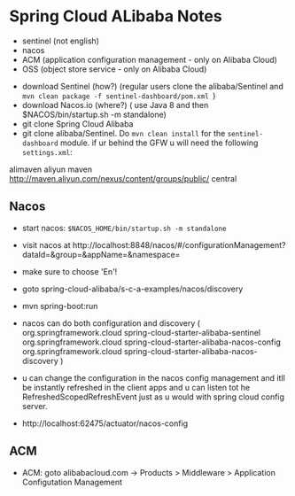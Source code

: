 # Spring Cloud ALibaba Notes

<!-- goals -->
<!-- - rocketmq (next version)  -->
- sentinel (not english)
- nacos 
- ACM (application configuration management - only on Alibaba Cloud)
- OSS (object store service - only on Alibaba Cloud)


<!-- notes -->
* download Sentinel (how?) (regular users clone the alibaba/Sentinel and `mvn clean package -f sentinel-dashboard/pom.xml `)
* download Nacos.io (where?) ( use Java 8 and then $NACOS/bin/startup.sh -m standalone)
* git clone Spring Cloud Alibaba 
* git clone alibaba/Sentinel. Do `mvn clean install` for the `sentinel-dashboard` module. if ur behind the GFW u will need the following `settings.xml`:

<settings xmlns="http://maven.apache.org/SETTINGS/1.0.0"
xmlns:xsi="http://www.w3.org/2001/XMLSchema-instance"
xsi:schemaLocation="http://maven.apache.org/SETTINGS/1.0.0
                  https://maven.apache.org/xsd/settings-1.0.0.xsd">
<mirrors><mirror>
<id>alimaven</id>
<name>aliyun maven</name>
<url>http://maven.aliyun.com/nexus/content/groups/public/</url>
<mirrorOf>central</mirrorOf>
</mirror></mirrors>
</settings>


## Nacos 
* start nacos: `$NACOS_HOME/bin/startup.sh -m standalone`
* visit nacos at http://localhost:8848/nacos/#/configurationManagement?dataId=&group=&appName=&namespace= 
* make sure to choose 'En'!
* goto spring-cloud-alibaba/s-c-a-examples/nacos/discovery
* mvn spring-boot:run 
* nacos can do both configuration and discovery (  <dependency>
            <groupId>org.springframework.cloud</groupId>
            <artifactId>spring-cloud-starter-alibaba-sentinel</artifactId>
        </dependency>
        <dependency>
            <groupId>org.springframework.cloud</groupId>
            <artifactId>spring-cloud-starter-alibaba-nacos-config</artifactId>
        </dependency>
        <dependency>
            <groupId>org.springframework.cloud</groupId>
            <artifactId>spring-cloud-starter-alibaba-nacos-discovery
            </artifactId>
        </dependency>)

* u can change the configuration in the nacos config management and itll be instantly refreshed in the client apps and u can listen tot he RefreshedScopedRefreshEvent just as u would with spring cloud config server. 
* http://localhost:62475/actuator/nacos-config

## ACM 
* ACM: goto alibabacloud.com -> Products > Middleware > Application Configutation Management 

